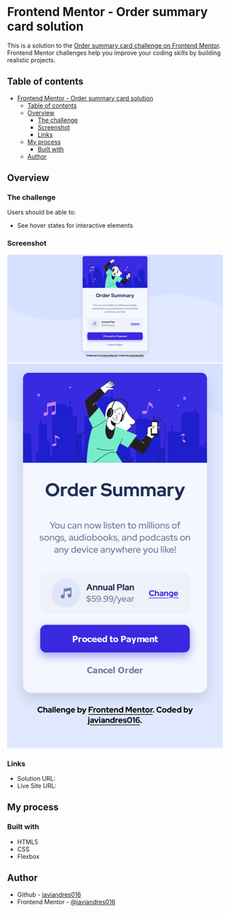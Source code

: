 # Frontend Mentor - Order summary card solution

This is a solution to the [Order summary card challenge on Frontend Mentor](https://www.frontendmentor.io/challenges/order-summary-component-QlPmajDUj). Frontend Mentor challenges help you improve your coding skills by building realistic projects.

## Table of contents

- [Frontend Mentor - Order summary card solution](#frontend-mentor---order-summary-card-solution)
  - [Table of contents](#table-of-contents)
  - [Overview](#overview)
    - [The challenge](#the-challenge)
    - [Screenshot](#screenshot)
    - [Links](#links)
  - [My process](#my-process)
    - [Built with](#built-with)
  - [Author](#author)

## Overview

### The challenge

Users should be able to:

- See hover states for interactive elements

### Screenshot

![desktop-preview](./screenshots/desktop-preview.png)
![mobile-preview](./screenshots/mobile-preview.png )

### Links

- Solution URL: []()
- Live Site URL: []()

## My process

### Built with

- HTML5
- CSS
- Flexbox

## Author

- Github - [javiandres016](https://github.com/javiandres016)
- Frontend Mentor - [@javiandres016](https://www.frontendmentor.io/profile/javiandres016)
